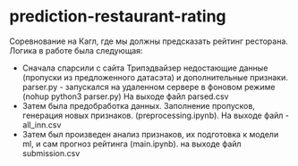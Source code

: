 # prediction-restaurant-rating
Соревнование на Кагл, где мы должны предсказать рейтинг ресторана.
Логика в работе была следующая:
- Сначала спарсили с сайта Трипэдвайзер недостающие данные (пропуски из предложенного датасэта) и дополнительные признаки. parser.py - запускался на удаленном сервере в фоновом режиме (nohup python3 parser.py) На выходе файл parsed.csv
- Затем была предобработка данных. Заполнение пропусков, генерация новых признаков. (preprocessing.ipynb). На выходе файл - all_inn.csv
- Затем был произведен анализ признаков, их подготовка к модели ml, и сам прогноз рейтинга (main.ipynb). на выходе файл submission.csv

